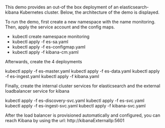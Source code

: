 This demo provides an out-of the box deployment of an elasticsearch-kibana Kubernetes cluster. Below, the architecture of the demo is displayed.


To run the demo, first create a new namespace with the name monitoring. Then, apply the service account and the config maps.

- kubectl create namespace monitoring
- kubectl apply -f es-sa.yaml
- kubectl apply -f es-configmap.yaml
- kubectl apply -f kibana-cm.yaml

Afterwards, create the 4 deployments

kubectl apply -f es-master.yaml
kubectl apply -f es-data.yaml
kubectl apply -f es-ingest.yaml
kubectl apply -f kibana.yaml

Finally, create the internal cluster services for elasticsearch and the external loadbalancer service for kibana

kubectl apply -f es-discovery-svc.yaml
kubectl apply -f es-svc.yaml
kubectl apply -f es-ingest-svc.yaml
kubectl apply -f kibana-svc.yaml

After the load balancer is provisioned automatically and configured, you can reach Kibana by using the url:
http://kibanaExternalIp:5601

